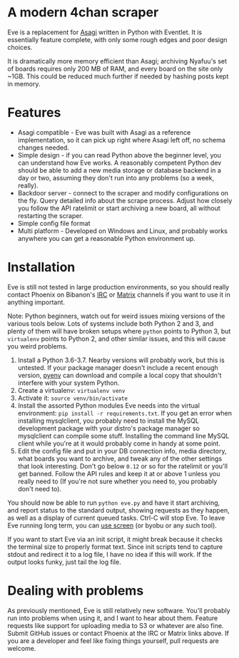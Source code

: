 # A modern 4chan scraper

Eve is a replacement for [Asagi](https://github.com/eksopl/asagi/) written in Python with Eventlet. It is essentially feature complete, with only some rough edges and poor design choices.

It is dramatically more memory efficient than Asagi; archiving Nyafuu's set of boards requires only 200 MB of RAM, and every board on the site only ~1GB. This could be reduced much further if needed by hashing posts kept in memory.

# Features
* Asagi compatible - Eve was built with Asagi as a reference implementation, so it can pick up right where Asagi left off, no schema changes needed.
* Simple design - if you can read Python above the beginner level, you can understand how Eve works. A reasonably competent Python dev should be able to add a new media storage or database backend in a day or two, assuming they don't run into any problems (so a week, really).
* Backdoor server - connect to the scraper and modify configurations on the fly. Query detailed info about the scrape process. Adjust how closely you follow the API ratelimit or start archiving a new board, all without restarting the scraper.
* Simple config file format
* Multi platform - Developed on Windows and Linux, and probably works anywhere you can get a reasonable Python environment up.

# Installation
Eve is still not tested in large production environments, so you should really contact Phoenix on Bibanon's [IRC](irc://irc.rizon.net/bibanon) or [Matrix](https://matrix.to/#/#bibanon-chat:matrix.org) channels if you want to use it in anything important.

Note: Python beginners, watch out for weird issues mixing versions of the various tools below. Lots of systems include both Python 2 and 3, and plenty of them will have broken setups where `python` points to Python 3, but `virtualenv` points to Python 2, and other similar issues, and this will cause you weird problems.
1. Install a Python 3.6-3.7. Nearby versions will probably work, but this is untested. If your package manager doesn't include a recent enough version, [pyenv](https://github.com/pyenv/pyenv) can download and compile a local copy that shouldn't interfere with your system Python.
2. Create a virtualenv: `virtualenv venv`
3. Activate it: `source venv/bin/activate`
4. Install the assorted Python modules Eve needs into the virtual environment: `pip install -r requirements.txt`. If you get an error when installing mysqlclient, you probably need to install the MySQL development package with your distro's package manager so mysqlclient can compile some stuff. Installing the command line MySQL client while you're at it would probably come in handy at some point.
5. Edit the config file and put in your DB connection info, media directory, what boards you want to archive, and tweak any of the other settings that look interesting. Don't go below `0.12` or so for the ratelimit or you'll get banned. Follow the API rules and keep it at or above 1 unless you really need to (If you're not sure whether you need to, you probably don't need to).

You should now be able to run `python eve.py` and have it start archiving, and report status to the standard output, showing requests as they happen, as well as a display of current queued tasks. Ctrl-C will stop Eve. To leave Eve running long term, you can [use screen](https://www.digitalocean.com/community/tutorials/how-to-install-and-use-screen-on-an-ubuntu-cloud-server) (or byobu or any such tool).

If you want to start Eve via an init script, it might break because it checks the terminal size to properly format text. Since init scripts tend to capture stdout and redirect it to a log file, I have no idea if this will work. If the output looks funky, just tail the log file.

# Dealing with problems
As previously mentioned, Eve is still relatively new software. You'll probably run into problems when using it, and I want to hear about them. Feature requests like support for uploading media to S3 or whatever are also fine. Submit GitHub issues or contact Phoenix at the IRC or Matrix links above. If you are a developer and feel like fixing things yourself, pull requests are welcome.